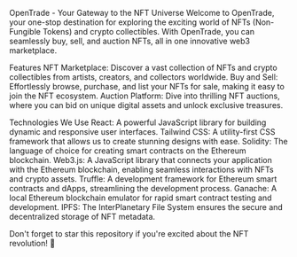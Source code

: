 OpenTrade - Your Gateway to the NFT Universe
Welcome to OpenTrade, your one-stop destination for exploring the exciting world of NFTs (Non-Fungible Tokens) and crypto collectibles. With OpenTrade, you can seamlessly buy, sell, and auction NFTs, all in one innovative web3 marketplace.



Features
NFT Marketplace: Discover a vast collection of NFTs and crypto collectibles from artists, creators, and collectors worldwide.
Buy and Sell: Effortlessly browse, purchase, and list your NFTs for sale, making it easy to join the NFT ecosystem.
Auction Platform: Dive into thrilling NFT auctions, where you can bid on unique digital assets and unlock exclusive treasures.



Technologies We Use
React: A powerful JavaScript library for building dynamic and responsive user interfaces.
Tailwind CSS: A utility-first CSS framework that allows us to create stunning designs with ease.
Solidity: The language of choice for creating smart contracts on the Ethereum blockchain.
Web3.js: A JavaScript library that connects your application with the Ethereum blockchain, enabling seamless interactions with NFTs and crypto assets.
Truffle: A development framework for Ethereum smart contracts and dApps, streamlining the development process.
Ganache: A local Ethereum blockchain emulator for rapid smart contract testing and development.
IPFS: The InterPlanetary File System ensures the secure and decentralized storage of NFT metadata.


Don't forget to star this repository if you're excited about the NFT revolution! 🌟
